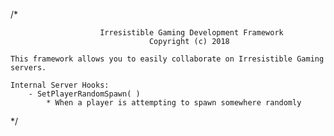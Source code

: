 /*

						Irresistible Gaming Development Framework
							  	   Copyright (c) 2018

	This framework allows you to easily collaborate on Irresistible Gaming servers.

	Internal Server Hooks:
		- SetPlayerRandomSpawn( )
			* When a player is attempting to spawn somewhere randomly
 */
